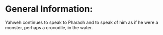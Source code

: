 # General Information:

Yahweh continues to speak to Pharaoh and to speak of him as if he were a monster, perhaps a crocodile, in the water.